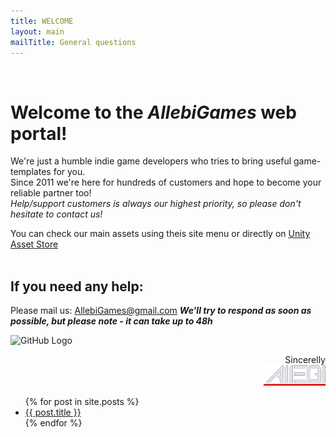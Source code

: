 ```yaml
---
title: WELCOME
layout: main
mailTitle: General questions
---
```

<br>

# Welcome to the *AllebiGames* web portal!
We're just a humble indie game developers who tries to bring useful game-templates for you. <br>
Since 2011 we're here for hundreds of customers and hope to become your reliable partner too!<br>
*Help/support customers is always our highest priority, so please don't hesitate to contact us!*

You can check our main assets using theis site menu or directly on [Unity Asset Store](https://assetstore.unity.com/publishers/757)
<br>
<br>

## If you need any help:
Please mail us:  AllebiGames@gmail.com
**_We'll try to respond as soon as possible, but please note - it can take up to 48h_**

![GitHub Logo](/images/logo.png)
<div align="right">  
Sincerelly  <br> 
<img src="assets/images/allebi_logo_sm.png" alt="drawing" width="100"/>
</div>

<ul>
  {% for post in site.posts %}
    <li>
      <a href="{{ post.url }}">{{ post.title }}</a>
    </li>
  {% endfor %}
</ul>
